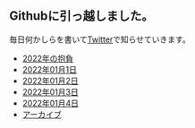 ## Githubに引っ越しました。
毎日何かしらを書いて[Twitter](https://twitter.com/hnymht)で知らせていきます。

- [2022年の抱負](2022年の抱負.md)
- [2022年01月1日](dailynote/20220101.md)
- [2022年01月2日](dailynote/20220102.md)　
- [2022年01月3日](dailynote/20220103.md)
- [2022年01月4日](dailynote/20220104.md)
- [アーカイブ](dailynote/202201.md)
